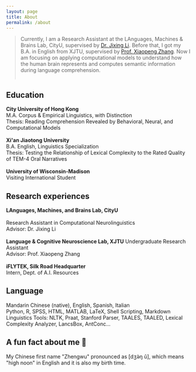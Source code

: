 ```yaml
---
layout: page
title: About
permalink: /about
---
```

> Currently, I am a Research Assistant at the LAnguages, Machines & Brains Lab, CityU, supervised by [Dr. Jixing Li](https://jixing-li.github.io/). Before that, I got my B.A. in English from XJTU, supervised by [Prof. Xiaopeng Zhang](http://gr.xjtu.edu.cn/en/web/zhangxp). Now I am focusing on applying computational models to understand how the human brain represents and computes semantic information during language comprehension.<br><br>

## Education
__City University of Hong Kong__ <br>
M.A. Corpus & Empirical Linguistics, with Distinction<br>
Thesis: Reading Comprehension Revealed by Behavioral, Neural, and Computational Models<br><br>
__Xi'an Jiaotong University__ <br>
B.A. English, Linguistics Specialization<br>
Thesis: Testing the Relationship of Lexical Complexity to the Rated Quality of TEM-4 Oral Narratives<br><br>
__University of Wisconsin-Madison__ <br>
Visiting International Student<br>

## Research experiences
__LAnguages, Machines, and Brains Lab, CityU__ <br><br>
Research Assistant in Computational Neurolinguistics<br>
Advisor: Dr. Jixing Li<br><br>
__Language & Cognitive Neuroscience Lab, XJTU__
Undergraduate Research Assistant<br>
Advisor: Prof. Xiaopeng Zhang<br><br>
__iFLYTEK, Silk Road Headquarter__ <br>
Intern, Dept. of A.I. Resources <br>

## Language
Mandarin Chinese (native), English, Spanish, Italian<br>
Python, R, SPSS, HTML, MATLAB, LaTeX, Shell Scripting, Markdown<br>
Linguistics Tools: NLTK, Praat, Stanford Parser, TAALES, TAALED, Lexical Complexity Analyzer, LancsBox, AntConc...

## A fun fact about me 🥳
My Chinese first name "Zhengwu" pronounced as [dʒə̀ŋ ǔ], which means "high noon" in English and it is also my birth time.  
